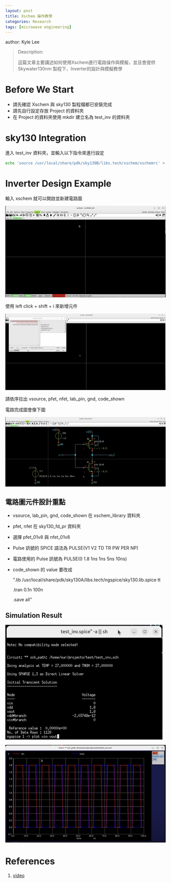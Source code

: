 ```yaml
---
layout: post
title: Xschem 操作教學 
categories: Research 
tags: [microwave engineering]
---
```


author: Kyle Lee

> Description:
>
> 這篇文章主要講述如何使用Xschem進行電路操作與模擬，並且會提供Skywater130nm 製程下，Inverter的設計與模擬教學

<!-- more -->

# Before We Start

- 請先確認 Xschem 與 sky130 製程檔都已安裝完成
- 請先自行設定存放 Project 的資料夾
- 在 Project 的資料夾使用 mkdir 建立名為 test_inv 的資料夾

# sky130 Integration

進入 test_inv 資料夾，並輸入以下指令來進行設定

```sh
echo 'source /usr/local/share/pdk/sky130B/libs.tech/xschem/xschemrc' > ./xschemrc
```

# Inverter Design Example

輸入 xschem 就可以開啟並新建電路圖

![png](/public/img/xschem_tutorial/1.png)

使用 left click + shift + i 來新增元件

![png](/public/img/xschem_tutorial/2.png)

請依序拉出 vsource, pfet, nfet, lab_pin, gnd, code_shown

電路完成圖會像下圖

![png](/public/img/xschem_tutorial/3.png)

## 電路圖元件設計重點

- vsource, lab_pin, gnd, code_shown 在 xschem_library 資料夾

- pfet, nfet 在 sky130_fd_pr 資料夾

- 選擇 pfet_01v8 與 nfet_01v8

- Pulse 訊號的 SPICE 語法為 PULSE(V1 V2 TD TR PW PER NP)

- 電路使用的 Pulse 訊號為 PULSE(0 1.8 1ns 1ns 5ns 10ns)

- code_shown 的 value 要改成

   ".lib /usr/local/share/pdk/sky130A/libs.tech/ngspice/sky130.lib.spice tt

  .tran 0.1n 100n

  .save all"

## Simulation Result

![png](/public/img/xschem_tutorial/4.png)

![png](/public/img/xschem_tutorial/5.png)

# References

1. [video](https://www.youtube.com/watch?v=cUx2cBYAZOk)

